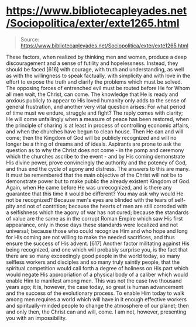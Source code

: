 # https://www.bibliotecapleyades.net/Sociopolitica/exter/exte1265.html

> Source: https://www.bibliotecapleyades.net/Sociopolitica/exter/exte1265.html

These factors, when realized by thinking men and women, produce a deep discouragement and a sense of futility and hopelessness. Instead, they should be faced [616] with courage, with truth and understanding, as well as with the willingness to speak factually, with simplicity and with love in the effort to expose the truth and clarify the problems which must be solved. The opposing forces of entrenched evil must be routed before He for Whom all men wait, the Christ, can come.
The knowledge that He is ready and anxious publicly to appear to His loved humanity only adds to the sense of general frustration, and another very vital question arises: For what period of time must we endure, struggle and fight? The reply comes with clarity; He will come unfailingly when a measure of peace has been restored, when the principle of sharing is at least in process of controlling economic affairs, and when the churches have begun to clean house. Then He can and will come; then the Kingdom of God will be publicly recognized and will no longer be a thing of dreams and of ideals.
Aspirants are prone to ask the question as to why the Christ does not come - in the pomp and ceremony which the churches ascribe to the event - and by His coming demonstrate His divine power, prove convincingly the authority and the potency of God, and thus end the cycle of agony and distress. The answers to this are many. It must be remembered that the main objective of the Christ will not be to demonstrate power but to make public the already existent Kingdom of God. Again, when He came before He was unrecognized, and is there any guarantee that this time it would be different? You may ask why would He not be recognized? Because men's eyes are blinded with the tears of self-pity and not of contrition; because the hearts of men are still corroded with a selfishness which the agony of war has not cured; because the standards of value are the same as in the corrupt Roman Empire which saw His first appearance, only in those days these standards were localized and not universal; because those who could recognize Him and who hope and long for His coming are not willing to make the needed sacrifices, and thus ensure the success of His advent. [617]
Another factor militating against His being recognized, and one which will probably surprise you, is the fact that there are so many exceedingly good people in the world today, so many selfless workers and disciples and so many truly saintly people, that the spiritual competition would call forth a degree of holiness on His part which would negate His appropriation of a physical body of a caliber which would enable Him to manifest among men. This was not the case two thousand years ago; it is, however, the case today, so great is human advancement and the success of the evolutionary process. To enable Him today to walk among men requires a world which will have in it enough effective workers and spiritually-minded people to change the atmosphere of our planet; then and only then, the Christ can and will, come. I am not, however, presenting you with an impossibility.
